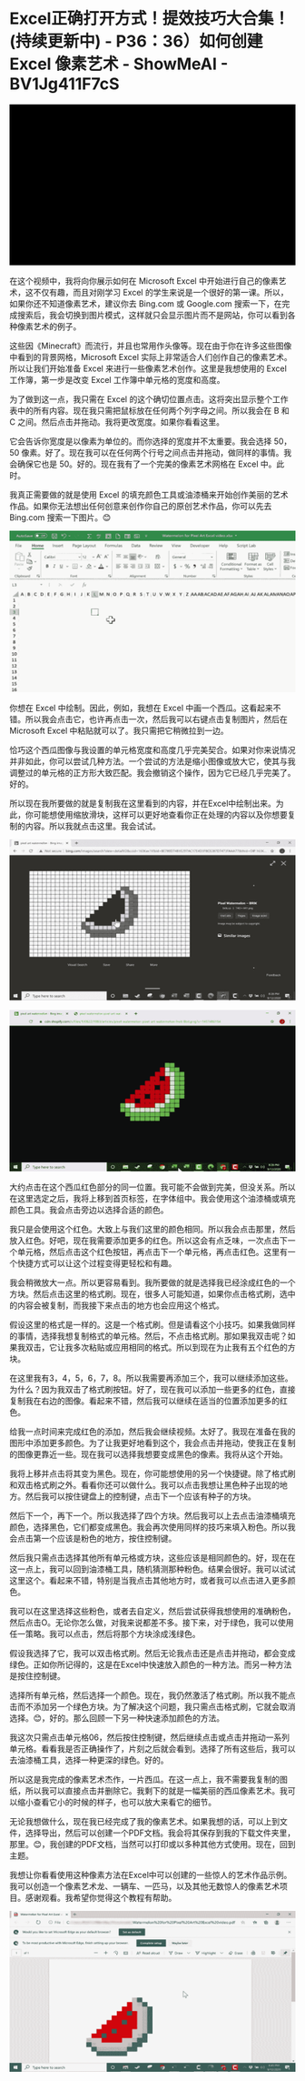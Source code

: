 # Excel正确打开方式！提效技巧大合集！(持续更新中) - P36：36）如何创建 Excel 像素艺术 - ShowMeAI - BV1Jg411F7cS

![](img/d5a76445fc821ec9590999c1962c6e58_0.png)

在这个视频中，我将向你展示如何在 Microsoft Excel 中开始进行自己的像素艺术，这不仅有趣，而且对刚学习 Excel 的学生来说是一个很好的第一课。所以，如果你还不知道像素艺术，建议你去 Bing.com 或 Google.com 搜索一下，在完成搜索后，我会切换到图片模式，这样就只会显示图片而不是网站，你可以看到各种像素艺术的例子。

这些因《Minecraft》而流行，并且也常用作头像等。现在由于你在许多这些图像中看到的背景网格，Microsoft Excel 实际上非常适合人们创作自己的像素艺术。所以让我们开始准备 Excel 来进行一些像素艺术创作。这里是我想使用的 Excel 工作簿，第一步是改变 Excel 工作簿中单元格的宽度和高度。

为了做到这一点，我只需在 Excel 的这个确切位置点击。这将突出显示整个工作表中的所有内容。现在我只需把鼠标放在任何两个列字母之间。所以我会在 B 和 C 之间。然后点击并拖动。我将更改宽度。如果你看看这里。

它会告诉你宽度是以像素为单位的。而你选择的宽度并不太重要。我会选择 50，50 像素。好了。现在我可以在任何两个行号之间点击并拖动，做同样的事情。我会确保它也是 50。好的。现在我有了一个完美的像素艺术网格在 Excel 中。此时。

我真正需要做的就是使用 Excel 的填充颜色工具或油漆桶来开始创作美丽的艺术作品。如果你无法想出任何创意来创作你自己的原创艺术作品，你可以先去 Bing.com 搜索一下图片。😊

![](img/d5a76445fc821ec9590999c1962c6e58_2.png)

你想在 Excel 中绘制。因此，例如，我想在 Excel 中画一个西瓜。这看起来不错。所以我会点击它，也许再点击一次，然后我可以右键点击复制图片，然后在 Microsoft Excel 中粘贴就可以了。我只需把它稍微拉到一边。

恰巧这个西瓜图像与我设置的单元格宽度和高度几乎完美契合。如果对你来说情况并非如此，你可以尝试几种方法。一个尝试的方法是缩小图像或放大它，使其与我调整过的单元格的正方形大致匹配。我会撤销这个操作，因为它已经几乎完美了。好的。

所以现在我所要做的就是复制我在这里看到的内容，并在Excel中绘制出来。为此，你可能想使用缩放滑块，这样可以更好地查看你正在处理的内容以及你想要复制的内容。所以我就点击这里。我会试试。

![](img/d5a76445fc821ec9590999c1962c6e58_4.png)

![](img/d5a76445fc821ec9590999c1962c6e58_5.png)

大约点击在这个西瓜红色部分的同一位置。我可能不会做到完美，但没关系。所以在这里选定之后，我将上移到首页标签，在字体组中。我会使用这个油漆桶或填充颜色工具。我会点击旁边以选择合适的颜色。

我只是会使用这个红色。大致上与我们这里的颜色相同。所以我会点击那里，然后放入红色。好吧，现在我需要添加更多的红色。所以这会有点乏味，一次点击下一个单元格，然后点击这个红色按钮，再点击下一个单元格，再点击红色。这里有一个快捷方式可以让这个过程变得更轻松和有趣。

我会稍微放大一点。所以更容易看到。我所要做的就是选择我已经涂成红色的一个方块。然后点击这里的格式刷。现在，很多人可能知道，如果你点击格式刷，选中的内容会被复制，而我接下来点击的地方也会应用这个格式。

假设这里的格式是一样的。这是一个格式刷。但是请看这个小技巧。如果我做同样的事情，选择我想复制格式的单元格。然后，不点击格式刷。那如果我双击呢？如果我双击，它让我多次粘贴或应用相同的格式。所以到现在为止我有五个红色的方块。

在这里我有3，4，5，6，7，8。所以我需要再添加三个，我可以继续添加这些。为什么？因为我双击了格式刷按钮。好了，现在我可以添加一些更多的红色，直接复制我在右边的图像。看起来不错，然后我可以继续在适当的位置添加更多的红色。

给我一点时间来完成红色的添加，然后我会继续视频。太好了。我现在准备在我的图形中添加更多颜色。为了让我更好地看到这个，我会点击并拖动，使我正在复制的图像更靠近一些。现在我可以选择我想要变成黑色的像素。我将从这个开始。

我将上移并点击将其变为黑色。现在，你可能想使用的另一个快捷键。除了格式刷和双击格式刷之外。看看你还可以做什么。我可以点击我想让黑色种子出现的地方。然后我可以按住键盘上的控制键，点击下一个应该有种子的方块。

然后下一个，再下一个。所以我选择了四个方块。然后我可以上去点击油漆桶填充颜色，选择黑色，它们都变成黑色。我会再次使用同样的技巧来填入粉色。所以我会点击第一个应该是粉色的地方，按住控制键。

然后我只需点击选择其他所有单元格或方块，这些应该是相同颜色的。好，现在在这一点上，我可以回到油漆桶工具，随机猜测那种粉色。结果会很好。我可以试试这里这个。看起来不错，特别是当我点击其他地方时，或者我可以点击进入更多颜色。

我可以在这里选择这些粉色，或者去自定义，然后尝试获得我想使用的准确粉色，然后点击O。无论你怎么做，对我来说都差不多。接下来，对于绿色，我可以使用任一策略。我可以点击，然后将那个方块涂成浅绿色。

假设我选择了它，我可以双击格式刷。然后无论我点击还是点击并拖动，都会变成绿色。正如你所记得的，这是在Excel中快速放入颜色的一种方法。而另一种方法是按住控制键。

选择所有单元格，然后选择一个颜色。现在，我仍然激活了格式刷。所以我不能点击而不添加另一个绿色方块。为了解决这个问题，我只需点击格式刷，它就会取消选择。😊，好的。那么回顾一下另一种快速添加颜色的方法。

我这次只需点击单元格06，然后按住控制键，然后继续点击或点击并拖动一系列单元格。看看我是否正确操作了，片刻之后就会看到。选择了所有这些后，我可以去油漆桶工具，选择一种更深的绿色。好的。

所以这是我完成的像素艺术杰作，一片西瓜。在这一点上，我不需要我复制的图纸，所以我可以直接点击并删除它。我剩下的就是一幅美丽的西瓜像素艺术。我可以缩小查看它小的时候的样子，也可以放大来看它的细节。

无论我想做什么，现在我已经完成了我的像素艺术。如果我想的话，可以上到文件，选择导出，然后可以创建一个PDF文档。我会将其保存到我的下载文件夹里，那里。😊，我创建的PDF文档，当然可以打印或以多种其他方式使用。现在，回到主题。

我想让你看看使用这种像素方法在Excel中可以创建的一些惊人的艺术作品示例。我可以创造一个像素艺术龙、一辆车、一匹马，以及其他无数惊人的像素艺术项目。感谢观看。我希望你觉得这个教程有帮助。

![](img/d5a76445fc821ec9590999c1962c6e58_7.png)
